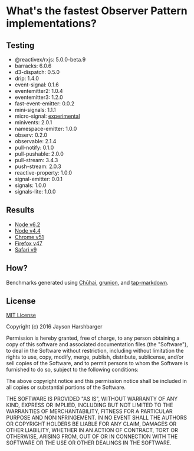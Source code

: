 # What's the fastest Observer Pattern implementations?

## Testing

- @reactivex/rxjs: 5.0.0-beta.9
- barracks: 6.0.6
- d3-dispatch: 0.5.0
- drip: 1.4.0
- event-signal: 0.1.6
- eventemitter2: 1.0.4
- eventemitter3: 1.2.0
- fast-event-emitter: 0.0.2
- mini-signals: 1.1.1
- micro-signal: [experimental](./subjects/micro-signals.js)
- minivents: 2.0.1
- namespace-emitter: 1.0.0
- observ: 0.2.0
- observable: 2.1.4
- pull-notify: 0.1.0
- pull-pushable: 2.0.0
- pull-stream: 3.4.3
- push-stream: 2.0.3
- reactive-property: 1.0.0
- signal-emitter: 0.0.1
- signals: 1.0.0
- signals-lite: 1.0.0

## Results

- [Node v6.2](./results/node-v6.2.tap.md)
- [Node v4.4](./results/node-v4.4.tap.md)
- [Chrome v51](./results/browser-chrome-v51.tap.md)
- [Firefox v47](./results/browser-firefox-v47.tap.md)
- [Safari v9](./results/browser-safari-v9.tap.md)

## How?

Benchmarks generated using [Chūhai](https://github.com/Hypercubed/chuhai), [grunion](https://github.com/Hypercubed/grunion), and [tap-markdown](https://github.com/Hypercubed/tap-markdown).

## License

[MIT License](http://en.wikipedia.org/wiki/MIT_License)

Copyright (c) 2016 Jayson Harshbarger

Permission is hereby granted, free of charge, to any person obtaining a copy of this software and associated documentation files (the "Software"), to deal in the Software without restriction, including without limitation the rights to use, copy, modify, merge, publish, distribute, sublicense, and/or sell copies of the Software, and to permit persons to whom the Software is furnished to do so, subject to the following conditions:

The above copyright notice and this permission notice shall be included in all copies or substantial portions of the Software.

THE SOFTWARE IS PROVIDED "AS IS", WITHOUT WARRANTY OF ANY KIND, EXPRESS OR IMPLIED, INCLUDING BUT NOT LIMITED TO THE WARRANTIES OF MERCHANTABILITY, FITNESS FOR A PARTICULAR PURPOSE AND NONINFRINGEMENT. IN NO EVENT SHALL THE AUTHORS OR COPYRIGHT HOLDERS BE LIABLE FOR ANY CLAIM, DAMAGES OR OTHER LIABILITY, WHETHER IN AN ACTION OF CONTRACT, TORT OR OTHERWISE, ARISING FROM, OUT OF OR IN CONNECTION WITH THE SOFTWARE OR THE USE OR OTHER DEALINGS IN THE SOFTWARE.
